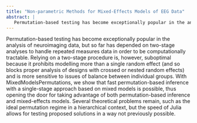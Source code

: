 ```yaml
---
title: "Non-parametric Methods for Mixed-Effects Models of EEG Data"
abstract: |
   Permutation-based testing has become exceptionally popular in the analysis of neuroimaging data, but so far has depended on two-stage analyses to handle repeated measures data in order to be computationally tractable. We introduce MixedModelsPermutations to perform fast permutation-based inference on mixed models. Using mixed models instead of a two-stage approach allows us to properly represent crossed and nested designs and to escape some of the balance restrictions.
---
```


Permutation-based testing has become exceptionally popular in the analysis of neuroimaging data, but so far has depended on two-stage analyses to handle repeated measures data in order to be computationally tractable. 
Relying on a two-stage procedure is, however, suboptimal because it prohibits modelling more than a single random effect (and so blocks proper analysis of designs with crossed or nested random effects) and is more sensitive to issues of balance between individual groups.
With MixedModelsPermutations, we show that fast permutation-based inference with a single-stage approach based on mixed models is possible, thus opening the door for taking advantage of both permutation-based inference and mixed-effects models.
Several theoretical problems remain, such as the ideal permutation regime in a hierarchical context, but the speed of Julia allows for testing proposed solutions in a way not previously possible.
